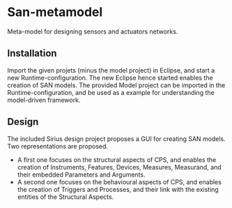 # San-metamodel

Meta-model for designing sensors and actuators networks.

## Installation

Import the given projets (minus the model project) in Eclipse, and start a new Runtime-configuration.
The new Eclipse hence started enables the creation of SAN models.
The provided Model project can be imported in the Runtime-configuration, and be used as a example for understanding the model-driven framework.

## Design

The included Sirius design project proposes a GUI for creating SAN models.
Two representations are proposed. 
  - A first one focuses on the structural aspects of CPS, and enables the creation of Instruments, Features, Devices, Measures, Measurand, and their embedded Parameters and Arguments.
  - A second one focuses on the behavioural aspects of CPS, and enables the creation of Triggers and Processes, and their link with the existing entities of the Structural Aspects.
 

 

